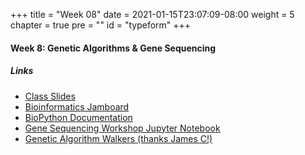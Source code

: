 +++
title = "Week 08"
date = 2021-01-15T23:07:09-08:00
weight = 5
chapter = true
pre = "<b></b>"
id = "typeform"
+++

#### Week 8: Genetic Algorithms & Gene Sequencing

##### Links
  - [Class Slides](https://docs.google.com/presentation/d/1RXUPjfmuKe0-IXz7V3LMx3vOVyjs-pr1jXnBhuuGBIk/edit?usp=sharing)
  - [Bioinformatics Jamboard](https://jamboard.google.com/d/1MP0jqPHrYRfuG4nYOyrX5M8ujJpFXmWLFB_CuROOKUM/viewer)
  - [BioPython Documentation](https://biopython.org/wiki/Documentation)
  - [Gene Sequencing Workshop Jupyter Notebook](https://colab.research.google.com/drive/18QFO5wa31MmR01Lbcg0KQkK0Pj7Bgou3?usp=sharing)
  - [Genetic Algorithm Walkers (thanks James C!)](https://rednuht.org/genetic_walkers/)
